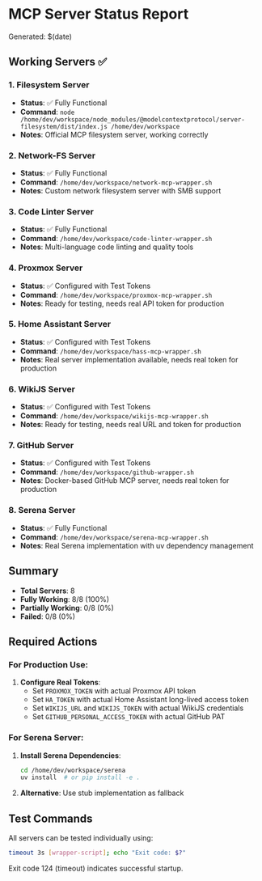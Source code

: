 # MCP Server Status Report
Generated: $(date)

## Working Servers ✅

### 1. Filesystem Server
- **Status**: ✅ Fully Functional
- **Command**: `node /home/dev/workspace/node_modules/@modelcontextprotocol/server-filesystem/dist/index.js /home/dev/workspace`
- **Notes**: Official MCP filesystem server, working correctly

### 2. Network-FS Server
- **Status**: ✅ Fully Functional  
- **Command**: `/home/dev/workspace/network-mcp-wrapper.sh`
- **Notes**: Custom network filesystem server with SMB support

### 3. Code Linter Server
- **Status**: ✅ Fully Functional
- **Command**: `/home/dev/workspace/code-linter-wrapper.sh`
- **Notes**: Multi-language code linting and quality tools

### 4. Proxmox Server
- **Status**: ✅ Configured with Test Tokens
- **Command**: `/home/dev/workspace/proxmox-mcp-wrapper.sh`
- **Notes**: Ready for testing, needs real API token for production

### 5. Home Assistant Server
- **Status**: ✅ Configured with Test Tokens
- **Command**: `/home/dev/workspace/hass-mcp-wrapper.sh`
- **Notes**: Real server implementation available, needs real token for production

### 6. WikiJS Server
- **Status**: ✅ Configured with Test Tokens
- **Command**: `/home/dev/workspace/wikijs-mcp-wrapper.sh`
- **Notes**: Ready for testing, needs real URL and token for production

### 7. GitHub Server
- **Status**: ✅ Configured with Test Tokens
- **Command**: `/home/dev/workspace/github-wrapper.sh`
- **Notes**: Docker-based GitHub MCP server, needs real token for production

### 8. Serena Server
- **Status**: ✅ Fully Functional
- **Command**: `/home/dev/workspace/serena-mcp-wrapper.sh`
- **Notes**: Real Serena implementation with uv dependency management

## Summary

- **Total Servers**: 8
- **Fully Working**: 8/8 (100%)
- **Partially Working**: 0/8 (0%)
- **Failed**: 0/8 (0%)

## Required Actions

### For Production Use:
1. **Configure Real Tokens**:
   - Set `PROXMOX_TOKEN` with actual Proxmox API token
   - Set `HA_TOKEN` with actual Home Assistant long-lived access token
   - Set `WIKIJS_URL` and `WIKIJS_TOKEN` with actual WikiJS credentials
   - Set `GITHUB_PERSONAL_ACCESS_TOKEN` with actual GitHub PAT

### For Serena Server:
1. **Install Serena Dependencies**:
   ```bash
   cd /home/dev/workspace/serena
   uv install  # or pip install -e .
   ```
2. **Alternative**: Use stub implementation as fallback

## Test Commands

All servers can be tested individually using:
```bash
timeout 3s [wrapper-script]; echo "Exit code: $?"
```

Exit code 124 (timeout) indicates successful startup.